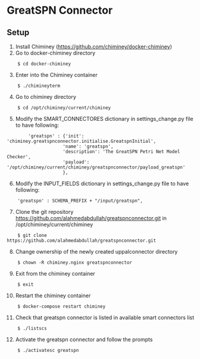 GreatSPN Connector
==================

Setup
-----
1. Install Chiminey (https://github.com/chiminey/docker-chiminey)
2. Go to docker-chiminey directory
```
	$ cd docker-chiminey
```
3. Enter into the Chiminey container
```
	$ ./chimineyterm
```
4. Go to chiminey directory
```
	$ cd /opt/chiminey/current/chiminey
```
5. Modify the SMART_CONNECTORES dictionary in settings_change.py file to have following:
```
        'greatspn' : {'init': 'chiminey.greatspnconnector.initialise.GreatspnInitial',
                     'name': 'greatspn',
                     'description': 'The GreatSPN Petri Net Model Checker',
                     'payload': '/opt/chiminey/current/chiminey/greatspnconnector/payload_greatspn'
                     },
```
6. Modify the INPUT_FIELDS dictionary in settings_change.py file to have following:
```
	'greatspn' : SCHEMA_PREFIX + "/input/greatspn",
```
7. Clone the git repository https://github.com/alahmedabdullah/greatspnconnector.git in /opt/chiminey/current/chiminey
```
	$ git clone https://github.com/alahmedabdullah/greatspnconnector.git
```
8. Change ownership of the newly created uppalconnector directory
```
	$ chown -R chiminey.nginx greatspnconnector
```
9. Exit from the chiminey container
```
	$ exit
```
10. Restart the chiminey container
```
	$ docker-compose restart chiminey
```
11. Check that greatspn connector is listed in available smart connectors list
```
	$ ./listscs
```
12. Activate the greatspn connector and follow the prompts
```
	$ ./activatesc greatspn
```
